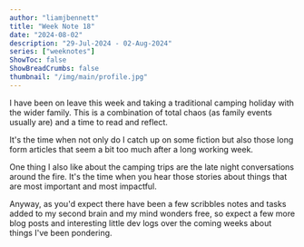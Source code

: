 ```yaml
---
author: "liamjbennett"
title: "Week Note 18"
date: "2024-08-02"
description: "29-Jul-2024 - 02-Aug-2024"
series: ["weeknotes"]
ShowToc: false
ShowBreadCrumbs: false
thumbnail: "/img/main/profile.jpg"
---
```


I have been on leave this week and taking a traditional camping holiday with the wider family. This is a combination of total chaos (as family events usually are) and a time to read and reflect.

It's the time when not only do I catch up on some fiction but also those long form articles that seem a bit too much after a long working week.

One thing I also like about the camping trips are the late night conversations around the fire. It's the time when you hear those stories about things that are most important and most impactful.

Anyway, as you'd expect there have been a few scribbles notes and tasks added to my second brain and my mind wonders free, so expect a few more blog posts and interesting little dev logs over the coming weeks about things I've been pondering.